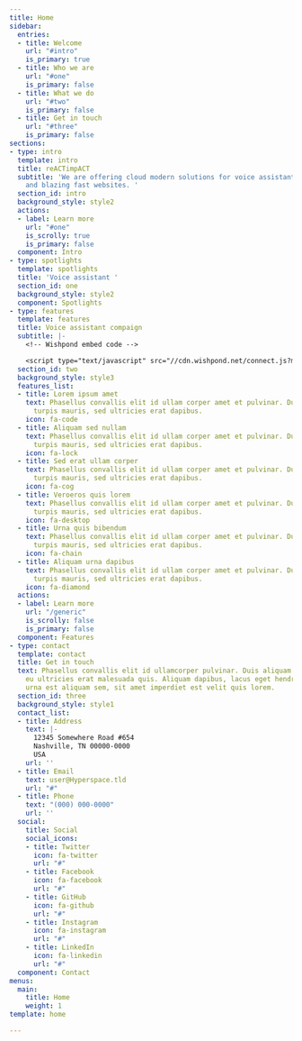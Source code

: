 ```yaml
---
title: Home
sidebar:
  entries:
  - title: Welcome
    url: "#intro"
    is_primary: true
  - title: Who we are
    url: "#one"
    is_primary: false
  - title: What we do
    url: "#two"
    is_primary: false
  - title: Get in touch
    url: "#three"
    is_primary: false
sections:
- type: intro
  template: intro
  title: reACTimpACT
  subtitle: 'We are offering cloud modern solutions for voice assistants, mobile applications
    and blazing fast websites. '
  section_id: intro
  background_style: style2
  actions:
  - label: Learn more
    url: "#one"
    is_scrolly: true
    is_primary: false
  component: Intro
- type: spotlights
  template: spotlights
  title: 'Voice assistant '
  section_id: one
  background_style: style2
  component: Spotlights
- type: features
  template: features
  title: Voice assistant compaign
  subtitle: |-
    <!-- Wishpond embed code -->

    <script type="text/javascript" src="//cdn.wishpond.net/connect.js?merchantId=1503531&writeKey=6d4d2766e318" async></script><div class="wishpond-campaign" data-wishpond-id="2511669" data-wishpond-href="[https://embedded.wishpondpages.com/lp/2511669/](https://embedded.wishpondpages.com/lp/2511669/ "https://embedded.wishpondpages.com/lp/2511669/")"></div>
  section_id: two
  background_style: style3
  features_list:
  - title: Lorem ipsum amet
    text: Phasellus convallis elit id ullam corper amet et pulvinar. Duis aliquam
      turpis mauris, sed ultricies erat dapibus.
    icon: fa-code
  - title: Aliquam sed nullam
    text: Phasellus convallis elit id ullam corper amet et pulvinar. Duis aliquam
      turpis mauris, sed ultricies erat dapibus.
    icon: fa-lock
  - title: Sed erat ullam corper
    text: Phasellus convallis elit id ullam corper amet et pulvinar. Duis aliquam
      turpis mauris, sed ultricies erat dapibus.
    icon: fa-cog
  - title: Veroeros quis lorem
    text: Phasellus convallis elit id ullam corper amet et pulvinar. Duis aliquam
      turpis mauris, sed ultricies erat dapibus.
    icon: fa-desktop
  - title: Urna quis bibendum
    text: Phasellus convallis elit id ullam corper amet et pulvinar. Duis aliquam
      turpis mauris, sed ultricies erat dapibus.
    icon: fa-chain
  - title: Aliquam urna dapibus
    text: Phasellus convallis elit id ullam corper amet et pulvinar. Duis aliquam
      turpis mauris, sed ultricies erat dapibus.
    icon: fa-diamond
  actions:
  - label: Learn more
    url: "/generic"
    is_scrolly: false
    is_primary: false
  component: Features
- type: contact
  template: contact
  title: Get in touch
  text: Phasellus convallis elit id ullamcorper pulvinar. Duis aliquam turpis mauris,
    eu ultricies erat malesuada quis. Aliquam dapibus, lacus eget hendrerit bibendum,
    urna est aliquam sem, sit amet imperdiet est velit quis lorem.
  section_id: three
  background_style: style1
  contact_list:
  - title: Address
    text: |-
      12345 Somewhere Road #654
      Nashville, TN 00000-0000
      USA
    url: ''
  - title: Email
    text: user@Hyperspace.tld
    url: "#"
  - title: Phone
    text: "(000) 000-0000"
    url: ''
  social:
    title: Social
    social_icons:
    - title: Twitter
      icon: fa-twitter
      url: "#"
    - title: Facebook
      icon: fa-facebook
      url: "#"
    - title: GitHub
      icon: fa-github
      url: "#"
    - title: Instagram
      icon: fa-instagram
      url: "#"
    - title: LinkedIn
      icon: fa-linkedin
      url: "#"
  component: Contact
menus:
  main:
    title: Home
    weight: 1
template: home

---
```

